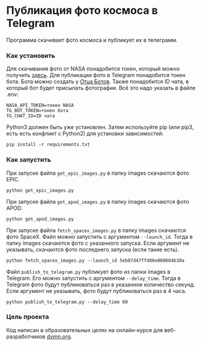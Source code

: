 # Публикация фото космоса в Telegram

Программа скачивает фото космоса и публикует их в телеграмм.

### Как установить

Для скачивания фото от NASA понадобится токен, который можно получить [здесь](https://api.nasa.gov/). Для публикации фото в Telegram понадобится токен бота. Бота можно создать у [Отца Ботов](https://t.me/BotFather). Также понадобится ID чата, в который бот будет присылать фотографии. Всё это надо указать в файле .env:

```
NASA_API_TOKEN=токен NASA
TG_BOT_TOKEN=токен бота
TG_CHAT_ID=ID чата
```

Python3 должен быть уже установлен. Затем используйте pip (или pip3, есть есть конфликт с Python2) для установки зависимостей:

```
pip install -r requirements.txt
```

### Как запустить

При запуске файла `get_epic_images.py` в папку images скачаются фото EPIC.

```
python get_epic_images.py
```

При запуске файла `get_apod_images.py` в папку images скачаются фото APOD.

```
python get_apod_images.py
```

При запуске файла `fetch_spacex_images.py` в папку images скачаются фото SpaceX. Файл можно запустить с аргументом `--launch_id`. Тогда в папку images скачаются фото с указанного запуска. Если аргумент не указывать, скачаются фото последнего запуска (если такие есть).

```
python fetch_spacex_images.py --launch_id 5eb87d47ffd86e000604b38a
```

Файл `publish_to_telegram.py` публикует фото из папки images в Telegram. Его можно запустить с аргументом `--delay_time`. Тогда в Telegram фото будут публиковаться раз в указанное количество секунд. Если аргумент не указывать, фото будут публиковаться раз в 4 часа.

```
python publish_to_telegram.py --delay_time 60
```

### Цель проекта

Код написан в образовательных целях на онлайн-курсе для веб-разработчиков [dvmn.org](https://dvmn.org).
